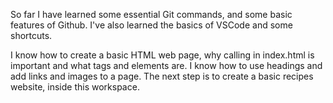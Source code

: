 So far I have learned some essential Git commands, and some basic features of Github. I've also learned the basics of VSCode and some shortcuts.

I know how to create a basic HTML web page, why calling in index.html is important and what tags and elements are. I know how to use headings and add links and images to a page. The next step is to create a basic recipes website, inside this workspace.